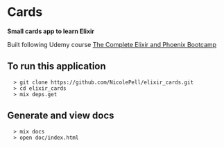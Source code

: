 # Cards

**Small cards app to learn Elixir**

Built following Udemy course [The Complete Elixir and Phoenix Bootcamp](https://www.udemy.com/the-complete-elixir-and-phoenix-bootcamp-and-tutorial)

## To run this application

```
  > git clone https://github.com/NicolePell/elixir_cards.git
  > cd elixir_cards
  > mix deps.get
```

## Generate and view docs
```
  > mix docs
  > open doc/index.html
```
